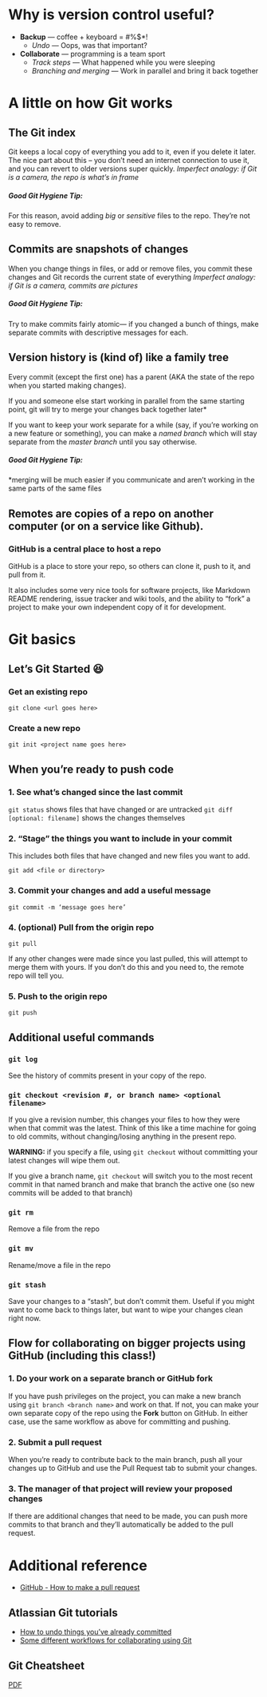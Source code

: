 # Why is version control useful?
* **Backup** — coffee + keyboard = #%$*!
	* *Undo* — Oops, was that important?
* **Collaborate** — programming is a team sport
	* *Track steps* — What happened while you were sleeping
	* *Branching and merging* — Work in parallel and bring it back together

# A little on how Git works
## The Git index
Git keeps a local copy of everything you add to it, even if you delete it later.
The nice part about this – you don’t need an internet connection to use it, and you can revert to older versions super quickly.
*Imperfect analogy: if Git is a camera, the repo is what’s in frame*
##### Good Git Hygiene Tip:
For this reason, avoid adding *big* or *sensitive* files to the repo. They’re not easy to remove.

## Commits are snapshots of changes
When you change things in files, or add or remove files, you commit these changes and Git records the current state of everything
*Imperfect analogy: if Git is a camera, commits are pictures*
##### Good Git Hygiene Tip:
Try to make commits fairly atomic— if you changed a bunch of things, make separate commits with descriptive messages for each.

## Version history is (kind of) like a family tree
Every commit (except the first one) has a parent (AKA the state of the repo when you started making changes).

If you and someone else start working in parallel from the same starting point, git will try to merge your changes back together later\*

If you want to keep your work separate for a while (say, if you’re working on a new feature or something), you can make a *named branch* which will stay separate from the *master branch* until you say otherwise.

##### Good Git Hygiene Tip:
*merging will be much easier if you communicate and aren’t working in the same parts of the same files

## Remotes are copies of a repo on another computer **(or on a service like Github)**.

### GitHub is a central place to host a repo
GitHub is a place to store your repo, so others can clone it, push to it, and pull from it.

It also includes some very nice tools for software projects, like Markdown README rendering, issue tracker and wiki tools, and the ability to “fork” a project to make your own independent copy of it for development.

# Git basics
## Let’s Git Started 😆
### Get an existing repo
`git clone <url goes here>`
### Create a new repo
`git init <project name goes here>`

## When you’re ready to push code

### 1. See what’s changed since the last commit
`git status` shows files that have changed or are untracked
`git diff [optional: filename]` shows the changes themselves

### 2. “Stage” the things you want to include in your commit
This includes both files that have changed and new files you want to add.

`git add <file or directory>`

### 3. Commit your changes and add a useful message

`git commit -m ‘message goes here’`

### 4. (optional) Pull from the origin repo

`git pull`

If any other changes were made since you last pulled, this will attempt to merge them with yours. If you don’t do this and you need to, the remote repo will tell you.

### 5. Push to the origin repo

`git push`

## Additional useful commands
### `git log`
See the history of commits present in your copy of the repo.
### `git checkout <revision #, or branch name> <optional filename>`
If you give a revision number, this changes your files to how they were when that commit was the latest. Think of this like a time machine for going to old commits, without changing/losing anything in the present repo.

**WARNING:** if you specify a file, using `git checkout` without committing your latest changes will wipe them out.

If you give a branch name, `git checkout` will switch you to the most recent commit in that named branch and make that branch the active one (so new commits will be added to that branch)
### `git rm`
Remove a file from the repo
### `git mv`
Rename/move a file in the repo
### `git stash`
Save your changes to a “stash”, but don’t commit them. Useful if you might want to come back to things later, but want to wipe your changes clean right now.

## Flow for collaborating on bigger projects using GitHub (including this class!)
### 1. Do your work on a separate branch or GitHub fork
If you have push privileges on the project, you can make a new branch using `git branch <branch name>` and work on that.
If not, you can make your own separate copy of the repo using the **Fork** button on GitHub.
In either case, use the same workflow as above for committing and pushing.

### 2. Submit a pull request
When you’re ready to contribute back to the main branch, push all your changes up to GitHub and use the Pull Request tab to submit your changes.

### 3. The manager of that project will review your proposed changes
If there are additional changes that need to be made, you can push more commits to that branch and they’ll automatically be added to the pull request.

# Additional reference
* [GitHub - How to make a pull request](https://help.github.com/articles/using-pull-requests/)

## Atlassian Git tutorials
* [How to undo things you’ve already committed](https://www.atlassian.com/git/tutorials/undoing-changes)
* [Some different workflows for collaborating using Git](https://www.atlassian.com/git/tutorials/comparing-workflows)

## Git Cheatsheet
[PDF](https://training.github.com/kit/downloads/github-git-cheat-sheet.pdf)
